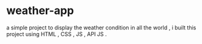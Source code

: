 # weather-app
a simple project to display the weather condition in all the world , i built this project using HTML , CSS , JS , API JS .
